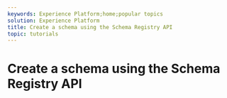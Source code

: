 ```yaml
---
keywords: Experience Platform;home;popular topics
solution: Experience Platform
title: Create a schema using the Schema Registry API
topic: tutorials
---
```


# Create a schema using the Schema Registry API
